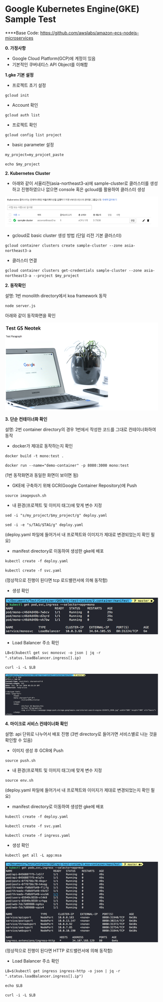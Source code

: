 # Google Kubernetes Engine(GKE) Sample Test



****Base Code: https://github.com/awslabs/amazon-ecs-nodejs-microservices



**0. 가정사항**

* Google Cloud Platform(GCP)에 계정이 있음
* 기본적인 쿠버네티스 API Object를 이해함

  

**1.gke 기본 설정**

* 프로젝트 초기 설정

`gcloud init`

* Account 확인

`gcloud auth list`

* 프로젝트 확인

`gcloud config list project`

* basic parameter 설정

`my_project=my_projcet_paste`

`echo $my_project`

  

**2. Kubernetes Cluster**

* 아래와 같이 서울리전(asia-northeast3-a)에 sample-cluster로 클러스터를 생성하고 진행하였으나 없으면 console 혹은 gcloud를 활용하여 클러스터 생성

![demo](./images/gke-cluster.png)

* gcloud로 basic cluster 생성 방법 (단일 리전 기본 클러스터)

`gcloud container clusters create sample-cluster --zone asia-northeast3-a`

* 클러스터 연결

`gcloud container clusters get-credentials sample-cluster --zone asia-northeast3-a --project $my_project`

  

**2. 동작확인**

설명: 1번 monolith directory에서 koa framework 동작

`node server.js`

아래와 같이 동작화면을 확인

![demo](./images/demo.png)

  

**3. 단순 컨테이너화 확인**

설명: 2번 container directory의 경우 1번에서 작성한 코드를 그대로 컨테이너화하여 동작

* docker가 제대로 동작하는지 확인

`docker build -t mono:test .`

`docker run --name="demo-container" -p 8080:3000 mono:test`

(1번 동작화면과 동일한 화면이 보이면 됨)

* GKE에 구축하기 위해 GCR(Google Container Repository)에 Push

`source imagepush.sh`

* 내 환경(프로젝트 및 이미지 태그)에 맞게 변수 지정

`sed -i "s/my_project/$my_project/g" deploy.yaml`

`sed -i -e "s/TAG/$TAG/g" deploy.yaml`

(deploy.yaml 파일에 들어가서 내 프로젝트와 이미지가 제대로 변경되었는지 확인 필요)

* manifest directory로 이동하여 생성한 gke에 배포

`kubectl create -f deploy.yaml`

`kubectl create -f svc.yaml`

(정상적으로 진행이 된다면 tcp 로드밸런서에 의해 동작함)

* 생성 확인

![mono](./images/mono-component.png)

* Load Balancer 주소 확인

`LB=$(kubectl get svc monosvc -o json | jq -r ".status.loadBalancer.ingress[].ip)`

`curl -i -L $LB`

![result](./images/mono-result.png)  

**4. 마이크로 서비스 컨테이너화 확인**

설명: api 단위로 나누어서 배포 진행 (3번 directory로 들어가면 서비스별로 나눈 것을 확인할 수 있음)

* 이미지 생성 후 GCR에 Push

`source push.sh`

* 내 환경(프로젝트 및 이미지 태그)에 맞게 변수 지정

`source env.sh`

(deploy.yaml 파일에 들어가서 내 프로젝트와 이미지가 제대로 변경되었는지 확인 필요)

* manifest directory로 이동하여 생성한 gke에 배포

`kubectl create -f deploy.yaml`

`kubectl create -f svc.yaml`

`kubectl create -f ingress.yaml` 

* 생성 확인

`kubectl get all -L app:msa`



![msa](./images/msa-component.png)

(정상적으로 진행이 된다면 HTTP 로드밸런서에 의해 동작함)

* Load Balancer 주소 확인

`LB=$(kubectl get ingress ingress-http -o json | jq -r ".status.loadBalancer.ingress[].ip")`

`echo $LB`

`curl -i -L $LB`